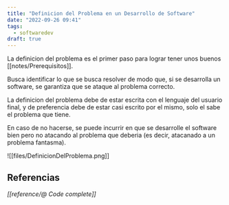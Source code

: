 ```yaml
---
title: "Definicion del Problema en un Desarrollo de Software"
date: "2022-09-26 09:41"
tags: 
  - softwaredev
draft: true
---
```

La definicion del problema es el primer paso para lograr tener unos buenos [[notes/Prerequisitos]]. 

Busca identificar lo que se busca resolver de modo que, si se desarrolla un software, se garantiza que se ataque al problema correcto.

La definicion del problema debe de estar escrita con el lenguaje del usuario final, y de preferencia debe de estar casi escrito por el mismo, solo el sabe el problema que tiene.

En caso de no hacerse, se puede incurrir en que se desarrolle el software bien pero no atacando al problema que deberia (es decir, atacanado a un problema fantasma).

![[files/DefinicionDelProblema.png]]

## Referencias
*[[reference/@ Code complete]]*